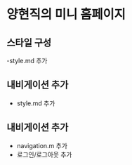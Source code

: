 # 양현직의 미니 홈페이지

## 스타일 구성
-style.md 추가

## 내비게이션 추가 
- style.md 추가

## 내비게이션 추가
- navigation.m 추가
- 로그인/로그아웃 추가